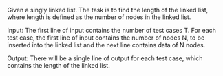 Given a singly linked list. The task is to find the length of the linked list, where length is defined as the number of nodes in the linked list.

Input:
The first line of input contains the number of test cases T. For each test case, the first line of input contains the number of nodes N, to be inserted into the linked list and the next line contains data of N nodes.

Output:
There will be a single line of output for each test case, which contains the length of the linked list.
